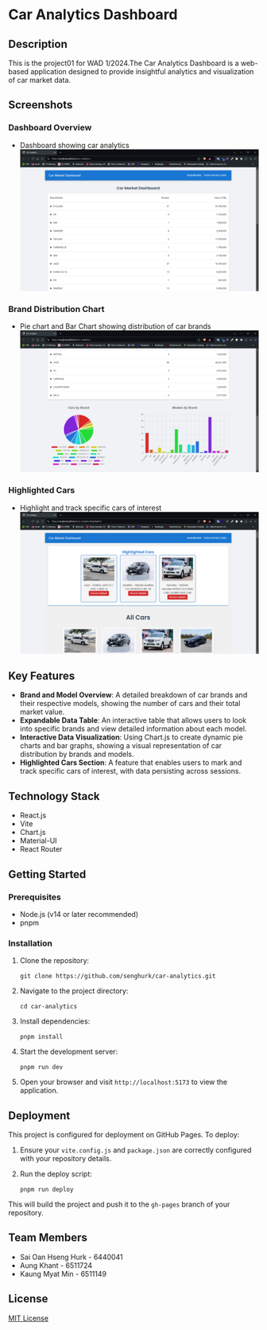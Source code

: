 # Car Analytics Dashboard

## Description

This is the project01 for WAD 1/2024.The Car Analytics Dashboard is a web-based application designed to provide insightful analytics and visualization of car market data.

## Screenshots

### Dashboard Overview
- Dashboard showing car analytics
![Dashboard Overview](screenshots/dashboard1.png "Dashboard showing car analytics")

### Brand Distribution Chart
- Pie chart and Bar Chart showing distribution of car brands
![Brand Distribution](screenshots/dashboard2.png "Pie chart and Bar Chart showing distribution of car brands")

### Highlighted Cars
- Highlight and track specific cars of interest
![Model Comparison](screenshots/Highlightedcars.png "Highlight and track specific cars of interest")

## Key Features

- **Brand and Model Overview**: A detailed breakdown of car brands and their respective models, showing the number of cars and their total market value.
- **Expandable Data Table**: An interactive table that allows users to look into specific brands and view detailed information about each model.
- **Interactive Data Visualization**: Using Chart.js to create dynamic pie charts and bar graphs, showing a visual representation of car distribution by brands and models.
- **Highlighted Cars Section**: A feature that enables users to mark and track specific cars of interest, with data persisting across sessions.

## Technology Stack

- React.js
- Vite
- Chart.js
- Material-UI
- React Router

## Getting Started

### Prerequisites

- Node.js (v14 or later recommended)
- pnpm

### Installation

1. Clone the repository:
   ```
   git clone https://github.com/senghurk/car-analytics.git
   ```

2. Navigate to the project directory:
   ```
   cd car-analytics
   ```

3. Install dependencies:
   ```
   pnpm install
   ```

4. Start the development server:
   ```
   pnpm run dev
   ```

5. Open your browser and visit `http://localhost:5173` to view the application.

## Deployment

This project is configured for deployment on GitHub Pages. To deploy:

1. Ensure your `vite.config.js` and `package.json` are correctly configured with your repository details.

2. Run the deploy script:
   ```
   pnpm run deploy
   ```

This will build the project and push it to the `gh-pages` branch of your repository.

## Team Members

- Sai Oan Hseng Hurk - 6440041
- Aung Khant         - 6511724 
- Kaung Myat Min     - 6511149 
 

## License

[MIT License](LICENSE)